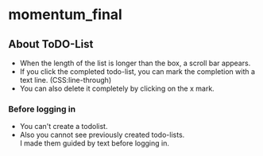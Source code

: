 # momentum_final

## About ToDO-List
- When the length of the list is longer than the box, a scroll bar appears.
- If you click the completed todo-list, you can mark the completion with a text line. (CSS:line-through)
- You can also delete it completely by clicking on the x mark.
### Before logging in
- You can't create a todolist.
- Also you cannot see previously created todo-lists.   
I made them guided by text before logging in.
